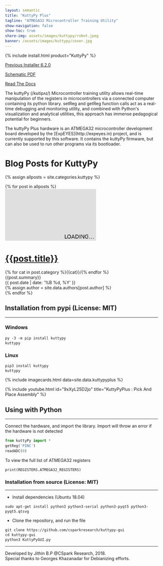 ```yaml
---
layout: semantic
title: "KuttyPy Plus"
tagline: "ATMEGA32 Microcontroller Training Utility"
show-navigation: false
show-toc: true
share-img: assets/images/kuttypy/robot.jpeg
banner: /assets/images/kuttypy/cover.jpg
---
```



{% include install.html product="KuttyPy"  %}

[Previous Installer 6.2.0](https://drive.google.com/uc?export=download&id=1t2l3vnjaX5d9jSbqskG5IiGGyiyR8NrK)

[Schematic PDF](/assets/kuttypy-smd.pdf)

[Read The Docs](https://kuttypy.readthedocs.io/en/latest/)


<div class="ui blue segment raised" >
<p>The kuttyPy (/kʊtipʌɪ/) Microcontroller training utility allows real-time manipulation of the registers in microcontrollers via a connected computer containing its python library.  setReg and getReg function calls act as a real-time debugging and monitoring utility, and combined with Python's visualization and analytical utilities, this approach has immense pedagogical potential for beginners. </p>
<p markdown="1">The kuttyPy Plus hardware is an ATMEGA32 microcontroller development board developed by the [ExpEYES](http://expeyes.in) project, and is currently supported by this software. It contains the kuttyPy firmware, but can also be used to run other programs via its bootloader.</p>
</div>


# Blog Posts for KuttyPy

{% assign allposts = site.categories.kuttypy %}

<div class="ui clearing hidden divider"></div>	
<div class="ui container">
	<div class="ui relaxed divided items">
	{% for post in allposts %}
	<div class="item link">
	  <a class="ui medium image raised red segment" href="{{post.url}}">
		<img src="/assets/images/300x170.png" class="ui image lazy" data-src="{{ post.cover }}">
	  </a>
	  <div class="content">
		<h1 class="ui header small" id="{{post.title}}"><a href="{{post.url}}" class="ui dividing header teal"><i class="settings icon"></i>{{post.title}}</a></h1>
		<div class="meta">
			    {% for cat in post.category %}<a>{{cat}}/</a>{% endfor %}
		</div>
		<div class="description">
		  {{post.summary}}
		</div>
		<div class="extra">
		  <div>{{ post.date | date: '%B %d, %Y' }}</div>
			{% assign author = site.data.authors[post.author] %}
			<!--
			<a class="ui basic image large label right floated">
			  <img src="{{author.photo}}">
			  {{author.name}}
			</a>
			-->
		</div>
	  </div>
	</div>
	<div class="ui clearing hidden divider"></div>	
	{% endfor %}
	</div>
</div>

## Installation from pypi (License: MIT)
---

### Windows
```shell
py -3 -m pip install kuttypy
kuttypy
```
### Linux
```shell
pip3 install kuttypy
kuttypy
```



{% include imagecards.html data=site.data.kuttypyplus %}


{% include youtube.html id="9xXyL25D2jo" title="KuttyPyPlus : Pick And Place Assembly" %}


## Using with Python
---



Connect the hardware, and import the library. Import will throw an error if the hardware is not detected


```python
from kuttyPy import *
getReg('PINC')
readADC(0)
```

To view the full list of ATMEGA32 registers
```
print(REGISTERS.ATMEGA32_REGISTERS)
```


### Installation from source (License: MIT)
---

+ Install dependencies (Ubuntu 18.04)

```shell
sudo apt-get install python3 python3-serial python3-pyqt5 python3-pyqt5.qtsvg
```
+ Clone the repository, and run the file

```shell
git clone https://github.com/csparkresearch/kuttypy-gui
cd kuttypy-gui
python3 KuttyPyGUI.py
```




---
Developed by Jithin B.P @CSpark Research, 2018.  
Special thanks to Georges Khazanadar for Debianizing efforts.
